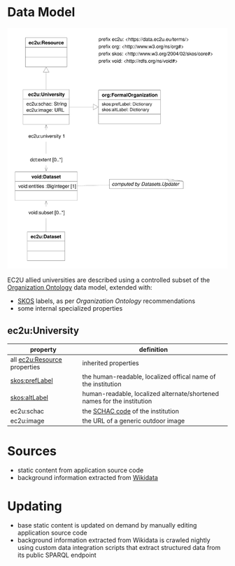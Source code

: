 # Data Model

![university data model](index/universities.svg)

EC2U allied universities are described using a controlled subset of the [Organization Ontology](https://www.w3.org/TR/vocab-org/) data model, extended with:

* [SKOS](https://www.w3.org/TR/skos-primer/#seclabel) labels, as per *Organization Ontology* recommendations
* some internal specialized properties

## ec2u:University

| property                                                     | definition                                                   |
| ------------------------------------------------------------ | ------------------------------------------------------------ |
| all [ec2u:Resource](/datasets/resources) properties                 | inherited properties                                         |
| [skos:prefLabel](https://www.w3.org/TR/skos-reference/#labels) | the human-readable, localized offical name of the institution |
| [skos:altLabel](https://www.w3.org/TR/skos-reference/#labels) | human-readable, localized alternate/shortened names for the institution |
| ec2u:schac                                                   | the [SCHAC code](https://wiki.uni-foundation.eu/pages/viewpage.action?pageId=12746935) of the institution |
| ec2u:image                                                   | the URL of a generic outdoor image                           |

# Sources

* static content from application source code
* background information extracted from [Wikidata](https://www.wikidata.org/)

# Updating

* base static content is updated on demand by manually editing application source code
* background information extracted from Wikidata is crawled nightly using custom data integration scripts that extract structured data from its public SPARQL endpoint
